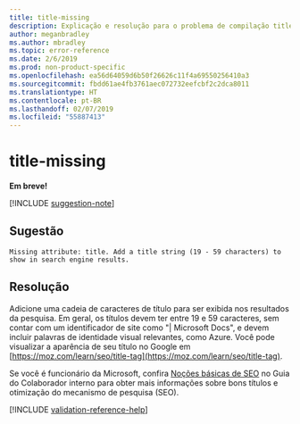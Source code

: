 ```yaml
---
title: title-missing
description: Explicação e resolução para o problema de compilação title-missing de Docs
author: meganbradley
ms.author: mbradley
ms.topic: error-reference
ms.date: 2/6/2019
ms.prod: non-product-specific
ms.openlocfilehash: ea56d64059d6b50f26626c11f4a69550256410a3
ms.sourcegitcommit: fbdd61ae4fb3761aec072732eefcbf2c2dca8011
ms.translationtype: HT
ms.contentlocale: pt-BR
ms.lasthandoff: 02/07/2019
ms.locfileid: "55887413"
---
```

# <a name="title-missing"></a>title-missing

**Em breve!**

[!INCLUDE [suggestion-note](includes/suggestion-note.md)]

## <a name="suggestion"></a>Sugestão

`Missing attribute: title. Add a title string (19 - 59 characters) to show in search engine results.`

## <a name="resolution"></a>Resolução

Adicione uma cadeia de caracteres de título para ser exibida nos resultados da pesquisa. Em geral, os títulos devem ter entre 19 e 59 caracteres, sem contar com um identificador de site como "| Microsoft Docs", e devem incluir palavras de identidade visual relevantes, como Azure. Você pode visualizar a aparência de seu título no Google em [https://moz.com/learn/seo/title-tag](https://moz.com/learn/seo/title-tag).

Se você é funcionário da Microsoft, confira [Noções básicas de SEO](https://review.docs.microsoft.com/en-us/help/contribute/contribute-how-to-write-seo-basics?branch=master) no Guia do Colaborador interno para obter mais informações sobre bons títulos e otimização do mecanismo de pesquisa (SEO).

[!INCLUDE [validation-reference-help](includes/validation-reference-help.md)]
